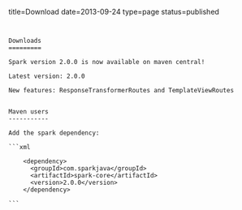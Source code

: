 title=Download
date=2013-09-24
type=page
status=published
~~~~~~


Downloads
=========

Spark version 2.0.0 is now available on maven central!

Latest version: 2.0.0

New features: ResponseTransformerRoutes and TemplateViewRoutes


Maven users
-----------

Add the spark dependency:

```xml

    <dependency>
      <groupId>com.sparkjava</groupId>
      <artifactId>spark-core</artifactId>
      <version>2.0.0</version>
    </dependency>

```
